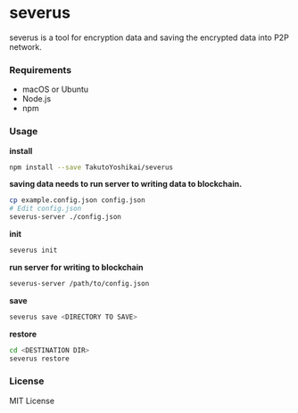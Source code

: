 # severus
severus is a tool for encryption data and saving the encrypted data into P2P network. 

### Requirements
* macOS or Ubuntu
* Node.js
* npm

### Usage
**install**
```bash
npm install --save TakutoYoshikai/severus
```

**saving data needs to run server to writing data to blockchain.**
```bash
cp example.config.json config.json
# Edit config.json
severus-server ./config.json
```

**init**
```bash
severus init
```

**run server for writing to blockchain**
```bash
severus-server /path/to/config.json
```

**save**
```bash
severus save <DIRECTORY TO SAVE>
```

**restore**
```bash
cd <DESTINATION DIR>
severus restore
```

### License
MIT License
